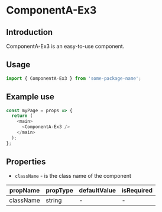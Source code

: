 # ComponentA-Ex3

<!-- STORY -->

## Introduction

ComponentA-Ex3 is an easy-to-use component.

## Usage

```javascript
import { ComponentA-Ex3 } from 'some-package-name';
```

## Example use

```javascript
const myPage = props => {
  return (
    <main>
      <ComponentA-Ex3 />
    </main>
  );
};
```

## Properties

- `className` - is the class name of the component

| propName  | propType | defaultValue | isRequired |
| --------- | -------- | ------------ | ---------- |
| className | string   | -            | -          |
